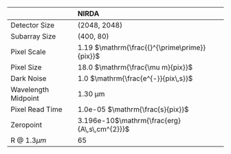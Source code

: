 |                     | NIRDA                                         |
|:--------------------|:----------------------------------------------|
| Detector Size       | (2048, 2048)                                  |
| Subarray Size       | (400, 80)                                     |
| Pixel Scale         | 1.19 $\mathrm{\frac{{}^{\prime\prime}}{pix}}$ |
| Pixel Size          | 18.0 $\mathrm{\frac{\mu m}{pix}}$             |
| Dark Noise          | 1.0 $\mathrm{\frac{e^{-}}{pix\,s}}$           |
| Wavelength Midpoint | 1.30 $\mathrm{\mu m}$                         |
| Pixel Read Time     | 1.0e-05 $\mathrm{\frac{s}{pix}}$              |
| Zeropoint           | 3.196e-10$\mathrm{\frac{erg}{A\,s\,cm^{2}}}$  |
| R @ 1.3$\mu m$      | 65                                            |